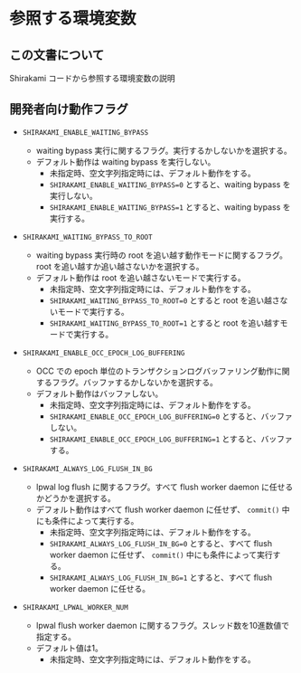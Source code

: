 # 参照する環境変数

## この文書について

Shirakami コードから参照する環境変数の説明

## 開発者向け動作フラグ

* `SHIRAKAMI_ENABLE_WAITING_BYPASS`
  * waiting bypass 実行に関するフラグ。実行するかしないかを選択する。
  * デフォルト動作は waiting bypass を実行しない。
    * 未指定時、空文字列指定時には、デフォルト動作をする。
    * `SHIRAKAMI_ENABLE_WAITING_BYPASS=0` とすると、waiting bypass を実行しない。
    * `SHIRAKAMI_ENABLE_WAITING_BYPASS=1` とすると、waiting bypass を実行する。

* `SHIRAKAMI_WAITING_BYPASS_TO_ROOT`
  * waiting bypass 実行時の root を追い越す動作モードに関するフラグ。root を追い越すか追い越さないかを選択する。
  * デフォルト動作は root を追い越さないモードで実行する。
    * 未指定時、空文字列指定時には、デフォルト動作をする。
    * `SHIRAKAMI_WAITING_BYPASS_TO_ROOT=0` とすると root を追い越さないモードで実行する。
    * `SHIRAKAMI_WAITING_BYPASS_TO_ROOT=1` とすると root を追い越すモードで実行する。

* `SHIRAKAMI_ENABLE_OCC_EPOCH_LOG_BUFFERING`
  * OCC での epoch 単位のトランザクションログバッファリング動作に関するフラグ。バッファするかしないかを選択する。
  * デフォルト動作はバッファしない。
    * 未指定時、空文字列指定時には、デフォルト動作をする。
    * `SHIRAKAMI_ENABLE_OCC_EPOCH_LOG_BUFFERING=0` とすると、バッファしない。
    * `SHIRAKAMI_ENABLE_OCC_EPOCH_LOG_BUFFERING=1` とすると、バッファする。

* `SHIRAKAMI_ALWAYS_LOG_FLUSH_IN_BG`
  * lpwal log flush に関するフラグ。すべて flush worker daemon に任せるかどうかを選択する。
  * デフォルト動作はすべて flush worker daemon に任せず、 `commit()` 中にも条件によって実行する。
    * 未指定時、空文字列指定時には、デフォルト動作をする。
    * `SHIRAKAMI_ALWAYS_LOG_FLUSH_IN_BG=0` とすると、すべて flush worker daemon に任せず、 `commit()` 中にも条件によって実行する。
    * `SHIRAKAMI_ALWAYS_LOG_FLUSH_IN_BG=1` とすると、すべて flush worker daemon に任せる。

* `SHIRAKAMI_LPWAL_WORKER_NUM`
  * lpwal flush worker daemon に関するフラグ。スレッド数を10進数値で指定する。
  * デフォルト値は1。
    * 未指定時、空文字列指定時には、デフォルト動作をする。
